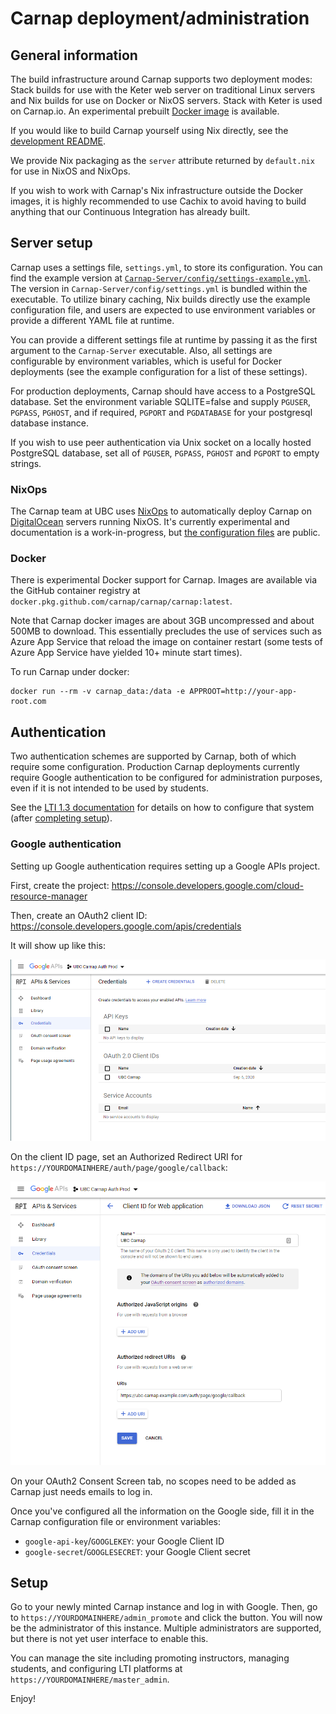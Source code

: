 # Carnap deployment/administration

## General information

The build infrastructure around Carnap supports two deployment modes: Stack
builds for use with the Keter web server on traditional Linux servers and Nix
builds for use on Docker or NixOS servers. Stack with Keter is used on
Carnap.io. An experimental prebuilt [Docker image](#Docker) is available.

If you would like to build Carnap yourself using Nix directly, see the
[development README](https://github.com/Carnap/Carnap).

We provide Nix packaging as the `server` attribute returned by `default.nix`
for use in NixOS and NixOps.

If you wish to work with Carnap's Nix infrastructure outside the Docker images,
it is highly recommended to use Cachix to avoid having to build
anything that our Continuous Integration has already built.

## Server setup

Carnap uses a settings file, `settings.yml`, to store its configuration. You
can find the example version at
[`Carnap-Server/config/settings-example.yml`](https://github.com/Carnap/Carnap/blob/master/Carnap-Server/config/settings-example.yml).
The version in `Carnap-Server/config/settings.yml` is bundled within the
executable. To utilize binary caching, Nix builds directly use the example
configuration file, and users are expected to use environment variables or
provide a different YAML file at runtime.

You can provide a different settings file at runtime by passing it as the first
argument to the `Carnap-Server` executable. Also, all settings are configurable
by environment variables, which is useful for Docker deployments (see the
example configuration for a list of these settings).

For production deployments, Carnap should have access to a PostgreSQL database.
Set the environment variable SQLITE=false and supply `PGUSER`, `PGPASS`,
`PGHOST`, and if required, `PGPORT` and `PGDATABASE` for your postgresql
database instance.

If you wish to use peer authentication via Unix socket on a locally hosted
PostgreSQL database, set all of `PGUSER`, `PGPASS`, `PGHOST` and `PGPORT` to
empty strings.

### NixOps

The Carnap team at UBC uses [NixOps](https://github.com/NixOS/nixops) to
automatically deploy Carnap on [DigitalOcean](https://www.digitalocean.com/)
servers running NixOS. It's currently experimental and documentation is a
work-in-progress, but [the configuration
files](https://github.com/ubc-carnap-team/carnap-nixops) are public.

### Docker

There is experimental Docker support for Carnap. Images are available via the
GitHub container registry at
`docker.pkg.github.com/carnap/carnap/carnap:latest`.

Note that Carnap docker images are about 3GB uncompressed and about 500MB to
download. This essentially precludes the use of services such as Azure App
Service that reload the image on container restart (some tests of Azure App
Service have yielded 10+ minute start times).

To run Carnap under docker:

```
docker run --rm -v carnap_data:/data -e APPROOT=http://your-app-root.com
```

## Authentication

Two authentication schemes are supported by Carnap, both of which require some
configuration. Production Carnap deployments currently require Google
authentication to be configured for administration purposes, even if it is not
intended to be used by students.

See the [LTI 1.3 documentation](lti.md) for details on how to configure that
system (after [completing setup](#setup)).

### Google authentication

Setting up Google authentication requires setting up a Google APIs project.

First, create the project: https://console.developers.google.com/cloud-resource-manager

Then, create an OAuth2 client ID: https://console.developers.google.com/apis/credentials

It will show up like this:

![image of the client ID page](./images/google-creds.png)

On the client ID page, set an Authorized Redirect URI for `https://YOURDOMAINHERE/auth/page/google/callback`:

![image of the authorized redirect URIs page](./images/google-client-id.png)

On your OAuth2 Consent Screen tab, no scopes need to be added as Carnap just
needs emails to log in.

Once you've configured all the information on the Google side, fill it in the
Carnap configuration file or environment variables:

* `google-api-key`/`GOOGLEKEY`: your Google Client ID
* `google-secret`/`GOOGLESECRET`: your Google Client secret

## Setup

Go to your newly minted Carnap instance and log in with Google. Then, go to
`https://YOURDOMAINHERE/admin_promote` and click the button. You will now be
the administrator of this instance. Multiple administrators are supported, but
there is not yet user interface to enable this.

You can manage the site including promoting instructors, managing students, and
configuring LTI platforms at `https://YOURDOMAINHERE/master_admin`.

Enjoy!
